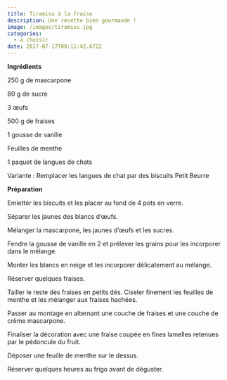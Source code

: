 ```yaml
---
title: Tiramisu à la fraise
description: Une recette bien gourmande !
image: /images/tiramisu.jpg
categories:
  - a choisir
date: 2017-07-17T08:11:42.672Z
---
```

**Ingrédients**

250 g de mascarpone

80 g de sucre

3 œufs

500 g de fraises

1 gousse de vanille

Feuilles de menthe

1 paquet de langues de chats

Variante : Remplacer les langues de chat par des biscuits Petit Beurre



**Préparation**

Emietter les biscuits et les placer au fond de 4 pots en verre.

Séparer les jaunes des blancs d’œufs.

Mélanger la mascarpone, les jaunes d’œufs et les sucres.

Fendre la gousse de vanille en 2 et prélever les grains pour les incorporer dans le mélange.

Monter les blancs en neige et les incorporer délicatement au mélange.

Réserver quelques fraises.

Tailler le reste des fraises en petits dés. Ciseler finement les feuilles de menthe et les mélanger aux fraises hachées.

Passer au montage en alternant une couche de fraises et une couche de crème mascarpone.

Finaliser la décoration avec une fraise coupée en fines lamelles retenues par le pédoncule du fruit.

Déposer une feuille de menthe sur le dessus.

Réserver quelques heures au frigo avant de déguster.











